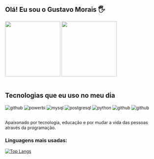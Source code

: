 ## Olá! Eu sou o Gustavo Morais 🖐️

<div>
  <img  height="180em" src="https://github-readme-stats.vercel.app/api?username=ghpires98&show_icons=true&theme=great-gatsby&include_all_commits=true&count_private=true"/>
  <img height="180em" src="https://github-readme-stats.vercel.app/api/top-langs/?username=ghpires98&layout=compact&langs_count=7&theme=dark"/>
</div>
<br>

## Tecnologias que eu uso no meu dia
<img align="center" alt="github" src="https://img.shields.io/badge/GitHub-181717.svg?style=for-the-badge&logo=GitHub&logoColor=white" />
<img align="center" alt="powerbi" src="https://img.shields.io/badge/Power%20BI-F2C811.svg?style=for-the-badge&logo=Power-BI&logoColor=black" />
<img align="center" alt="mysql" src="https://img.shields.io/badge/MySQL-4479A1.svg?style=for-the-badge&logo=MySQL&logoColor=white" />
<img align="center" alt="postgresql" src="https://img.shields.io/badge/PostgreSQL-4169E1.svg?style=for-the-badge&logo=PostgreSQL&logoColor=white" />
<img align="center" alt="python" src="https://img.shields.io/badge/Python-3776AB.svg?style=for-the-badge&logo=Python&logoColor=white" />
<img align="center" alt="github" src="https://img.shields.io/badge/Ubuntu-E95420.svg?style=for-the-badge&logo=Ubuntu&logoColor=white" />
<img align="center" alt="github" src="https://img.shields.io/badge/Microsoft%20Office-D83B01.svg?style=for-the-badge&logo=Microsoft-Office&logoColor=white" />
<div style="display: inline_block">
</div><br/>

Apaixonado por tecnologia, educação e por mudar a vida das pessoas através da programação.

### Linguagens mais usadas:
[![Top Langs](https://github-readme-stats.vercel.app/api/top-langs/?username=ghpires98)](https://github.com/ghpires98/github-readme-stats)
